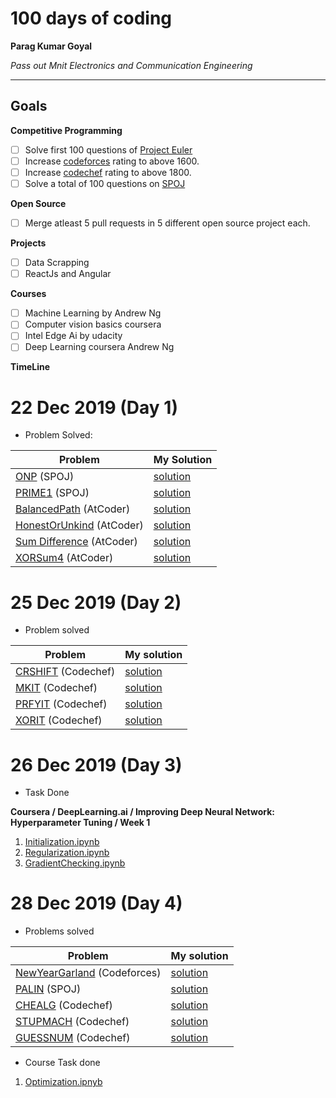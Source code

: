 
# 100 days of coding

**Parag Kumar Goyal**

*Pass out Mnit Electronics and Communication Engineering*

---

## Goals

**Competitive Programming**
- [ ] Solve first 100 questions of [Project Euler](https://projecteuler.net)
- [ ] Increase [codeforces](https://codeforces.com/profile/Parag12) rating to above 1600.
- [ ] Increase [codechef](https://www.codechef.com/users/parag_12) rating to above 1800.
- [ ] Solve a total of 100 questions on [SPOJ](https://www.spoj.com/users/paraggoyal)

**Open Source**
- [ ] Merge atleast 5 pull requests in 5 different open source project each.

**Projects**
- [ ] Data Scrapping
- [ ] ReactJs and Angular

**Courses**
- [ ] Machine Learning by Andrew Ng
- [ ] Computer vision basics coursera
- [ ] Intel Edge Ai by udacity
- [ ] Deep Learning coursera Andrew Ng

**TimeLine**
# 22 Dec 2019 (Day 1)

- Problem Solved:

|**Problem**| **My Solution**|
|-----------|----------------|
| [ONP](https://www.spoj.com/problems/ONP/) (SPOJ) | [solution](https://github.com/Codeshows/100DaysOfCode/blob/master/paraggoyal28/SPOJ/ONP.cpp)|
| [PRIME1](https://www.spoj.com/problems/PRIME1/) (SPOJ) | [solution](https://github.com/Codeshows/100DaysOfCode/blob/master/paraggoyal28/SPOJ/PRIME1.cpp)|
| [BalancedPath](https://atcoder.jp/contests/abc147/tasks/abc147_e) (AtCoder)| [solution](https://github.com/Codeshows/100DaysOfCode/blob/master/paraggoyal28/AtCoder/BalancedPath.cpp)|
| [HonestOrUnkind](https://atcoder.jp/contests/abc147/tasks/abc147_c) (AtCoder)| [solution](https://github.com/Codeshows/100DaysOfCode/blob/master/paraggoyal28/AtCoder/HonestOrUnkind.cpp)|
| [Sum Difference](https://atcoder.jp/contests/abc147/tasks/abc147_f) (AtCoder)| [solution](https://github.com/Codeshows/100DaysOfCode/blob/master/paraggoyal28/AtCoder/SumDifference.py)|
| [XORSum4](https://atcoder.jp/contests/abc147/tasks/abc147_d) (AtCoder)| [solution](https://github.com/Codeshows/100DaysOfCode/blob/master/paraggoyal28/AtCoder/XORSum4.cpp)|


# 25 Dec 2019 (Day 2) 

- Problem solved

|**Problem**|**My solution**|
|-----------|----------------|
| [CRSHIFT](https://www.codechef.com/COOK113B/problems/CRSHIT) (Codechef) | [solution](https://github.com/Codeshows/100DaysOfCode/blob/master/paraggoyal28/codechef/CRSHIT.cpp)|
| [MKIT](https://www.codechef.com/COOK113B/problems/MKIT) (Codechef) | [solution](https://github.com/Codeshows/100DaysOfCode/blob/master/paraggoyal28/codechef/MKIT.cpp)|
| [PRFYIT](https://www.codechef.com/COOK113B/problems/PRFYIT) (Codechef) | [solution](https://github.com/Codeshows/100DaysOfCode/blob/master/paraggoyal28/codechef/PRFYIT.cpp)|
| [XORIT](https://www.codechef.com/COOK113B/problems/XORIT) (Codechef) | [solution](https://github.com/Codeshows/100DaysOfCode/blob/master/paraggoyal28/codechef/XORIT.cpp)|

# 26 Dec 2019 (Day 3)

- Task Done

**Coursera / DeepLearning.ai / Improving Deep Neural Network: Hyperparameter Tuning / Week 1**

1. [Initialization.ipynb](https://github.com/Codeshows/100DaysOfCode/blob/master/paraggoyal28/Coursera/DeepLearning.ai/Course2(Improving...)/Week1/Initialization.ipynb)
2. [Regularization.ipynb](https://github.com/Codeshows/100DaysOfCode/blob/master/paraggoyal28/Coursera/DeepLearning.ai/Course2(Improving...)/Week1/Regularization_v2a.ipynb)
3. [GradientChecking.ipynb](https://github.com/Codeshows/100DaysOfCode/blob/master/paraggoyal28/Coursera/DeepLearning.ai/Course2(Improving...)/Week1/Gradient%2BChecking%2Bv1.ipynb)


# 28 Dec 2019 (Day 4)

- Problems solved

|**Problem**|**My solution**|
|-----------|---------------|
|[NewYearGarland](https://codeforces.com/contest/1279/problem/A) (Codeforces)| [solution](https://github.com/Codeshows/100DaysOfCode/blob/master/paraggoyal28/Codeforces/NewYearGarland.cpp)|
|[PALIN](https://www.spoj.com/problems/PALIN/) (SPOJ)|[solution](https://github.com/Codeshows/100DaysOfCode/blob/master/paraggoyal28/SPOJ/PALIN.cpp)|
|[CHEALG](https://www.codechef.com/LTIME79B/problems/CHEALG) (Codechef)|[solution](https://github.com/Codeshows/100DaysOfCode/blob/master/paraggoyal28/codechef/CHEALG.cpp)|
|[STUPMACH](https://www.codechef.com/LTIME79B/problems/STUPMACH) (Codechef)|[solution](https://github.com/Codeshows/100DaysOfCode/blob/master/paraggoyal28/codechef/STUPMACH.cpp)|
|[GUESSNUM](https://www.codechef.com/LTIME79B/problems/GUESSNUM) (Codechef)|[solution](https://github.com/Codeshows/100DaysOfCode/blob/master/paraggoyal28/codechef/GUESSNUM.cpp)|
 
- Course Task done

1. [Optimization.ipnyb](https://github.com/Codeshows/100DaysOfCode/blob/master/paraggoyal28/Coursera/DeepLearning.ai/Course2(Improving...)/Week2/Optimization_methods_v1b.ipynb)
